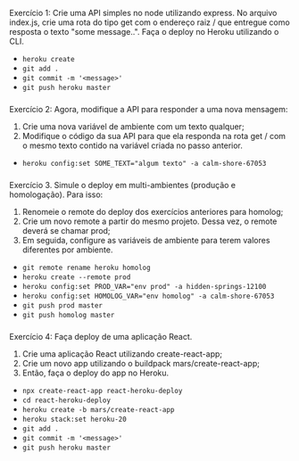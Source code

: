 Exercício 1: Crie uma API simples no node utilizando express. 
No arquivo index.js, crie uma rota do tipo get com o endereço raiz / que entregue 
como resposta o texto "some message..". Faça o deploy no Heroku utilizando o CLI.

- `heroku create`
- `git add .`
- `git commit -m '<message>'`
- `git push heroku master`

###

Exercício 2: Agora, modifique a API para responder a uma nova mensagem:
1. Crie uma nova variável de ambiente com um texto qualquer;
2. Modifique o código da sua API para que ela responda na rota get / com o 
mesmo texto contido na variável criada no passo anterior.

- `heroku config:set SOME_TEXT="algum texto" -a calm-shore-67053`

###

Exercício 3. Simule o deploy em multi-ambientes (produção e homologação). Para isso:
1. Renomeie o remote do deploy dos exercícios anteriores para homolog;
2. Crie um novo remote a partir do mesmo projeto. Dessa vez, o remote deverá se chamar prod;
3. Em seguida, configure as variáveis de ambiente para terem valores diferentes por ambiente.

- `git remote rename heroku homolog`
- `heroku create --remote prod`
- `heroku config:set PROD_VAR="env prod" -a hidden-springs-12100`
- `heroku config:set HOMOLOG_VAR="env homolog" -a calm-shore-67053`
- `git push prod master`
- `git push homolog master`

###

Exercício 4: Faça deploy de uma aplicação React.
1. Crie uma aplicação React utilizando create-react-app;
2. Crie um novo app utilizando o buildpack mars/create-react-app;
3. Então, faça o deploy do app no Heroku.

- `npx create-react-app react-heroku-deploy`
- `cd react-heroku-deploy`
- `heroku create -b mars/create-react-app`
- `heroku stack:set heroku-20`
- `git add .`
- `git commit -m '<message>'`
- `git push heroku master`